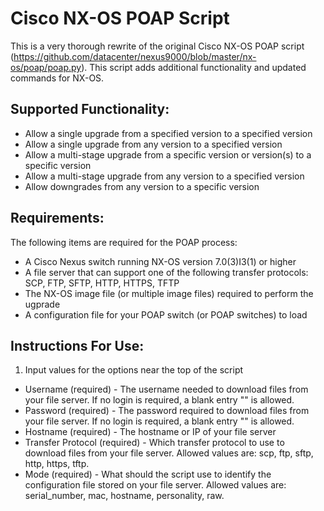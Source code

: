 # Cisco NX-OS POAP Script
This is a very thorough rewrite of the original Cisco NX-OS POAP script (https://github.com/datacenter/nexus9000/blob/master/nx-os/poap/poap.py).
This script adds additional functionality and updated commands for NX-OS.

## Supported Functionality:
- Allow a single upgrade from a specified version to a specified version
- Allow a single upgrade from any version to a specified version
- Allow a multi-stage upgrade from a specific version or version(s) to a specific version
- Allow a multi-stage upgrade from any version to a specified version
- Allow downgrades from any version to a specific version

## Requirements:
The following items are required for the POAP process:
- A Cisco Nexus switch running NX-OS version 7.0(3)I3(1) or higher
- A file server that can support one of the following transfer protocols: SCP, FTP, SFTP, HTTP, HTTPS, TFTP
- The NX-OS image file (or multiple image files) required to perform the ugprade
- A configuration file for your POAP switch (or POAP switches) to load

## Instructions For Use:
1. Input values for the options near the top of the script
* Username (required) - The username needed to download files from your file server. If no login is required, a blank entry "" is allowed.
* Password (required) - The password required to download files from your file server. If no login is required, a blank entry "" is allowed.
* Hostname (required) - The hostname or IP of your file server
* Transfer Protocol (required) - Which transfer protocol to use to download files from your file server. Allowed values are: scp, ftp, sftp, http, https, tftp.
* Mode (required) - What should the script use to identify the configuration file stored on your file server. Allowed values are: serial_number, mac, hostname, personality, raw.